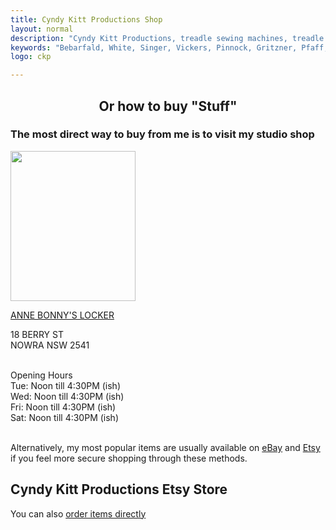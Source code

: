 ```yaml
---
title: Cyndy Kitt Productions Shop
layout: normal
description: "Cyndy Kitt Productions, treadle sewing machines, treadle sewing machine parts, sewing machine parts, vintage treadle sewing machines, reproduction sewing machine manuals, sewing machine manual, sewing, clothing, accessories, costume, bags, eco friendly, green machine, craft, treadle, design, eco sewing, sustainable craft"
keywords: "Bebarfald, White, Singer, Vickers, Pinnock, Gritzner, Pfaff, treadle sewing machine, vintage sewing machine, sewing machine manual, sewing"
logo: ckp

---
```


<h2 class="my-4" align="center">Or how to buy "Stuff"</h2>
<div class="container justify-content-center">
<div class="row">
<div class="col-12 text-center">
<h3 class="mb-0">The most direct way to buy from me is to visit my studio shop</h3>
<p><img src="{{ "assets/pic/abl.png" |relative_url }}" width="200" height="240"></p>
<p class="h5"><a href="https://anne-bonnys-locker.business.site/">ANNE BONNY'S LOCKER</a></p>
<p class="h5">18 BERRY ST<br>
NOWRA NSW 2541</p>
<p class="h5"><br>
Opening Hours<br>
Tue: Noon till 4:30PM (ish) <br>
Wed: Noon till 4:30PM (ish) <br>
Fri: Noon till 4:30PM (ish) <br>
Sat: Noon till 4:30PM (ish) 
</p>
<p class="h4"><br>
Alternatively, my most popular items are usually available on <a href="http://stores.ebay.com.au/Cyndy-Kitt-Productions">eBay</a> and <a href="//www.etsy.com/shop/cyndykitt">Etsy</a> if you feel more secure shopping through these methods.</p>
  <h2>Cyndy Kitt Productions Etsy Store</h2>
  <div> 
    <script type="text/javascript" src="//www.etsy.com/etsy_mini.js"></script>
    <script type="text/javascript">new EtsyNameSpace.Mini(5963395, 'shop','gallery',3,3).renderIframe();</script>
  </div>
  <p class="h3">You can also <a href="{{ "pricelist/orders" | relative_url }}"> order items directly </a></p>
</div><!-- end col -->
</div><!-- end row -->
</div><!-- end container -->
